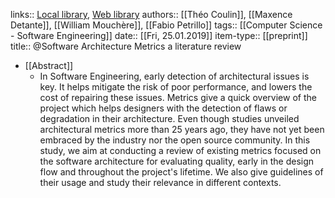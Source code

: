 links:: [Local library](zotero://select/library/items/MHQCV9QW), [Web library](https://www.zotero.org/users/6520516/items/MHQCV9QW)
authors:: [[Théo Coulin]], [[Maxence Detante]], [[William Mouchère]], [[Fabio Petrillo]]
tags:: [[Computer Science - Software Engineering]]
date:: [[Fri, 25.01.2019]]
item-type:: [[preprint]]
title:: @Software Architecture Metrics a literature review

- [[Abstract]]
	- In Software Engineering, early detection of architectural issues is key. It helps mitigate the risk of poor performance, and lowers the cost of repairing these issues. Metrics give a quick overview of the project which helps designers with the detection of flaws or degradation in their architecture. Even though studies unveiled architectural metrics more than 25 years ago, they have not yet been embraced by the industry nor the open source community. In this study, we aim at conducting a review of existing metrics focused on the software architecture for evaluating quality, early in the design flow and throughout the project's lifetime. We also give guidelines of their usage and study their relevance in different contexts.